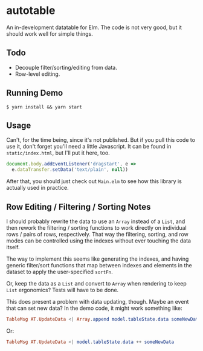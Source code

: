 # autotable

An in-development datatable for Elm. The code is not very good, but it should
work well for simple things.

## Todo

* Decouple filter/sorting/editing from data.
* Row-level editing.

## Running Demo

`$ yarn install && yarn start`

## Usage

Can't, for the time being, since it's not published. But if you pull this code
to use it, don't forget you'll need a little Javascript. It can be found in
`static/index.html`, but I'll put it here, too.

```js
document.body.addEventListener('dragstart', e =>
  e.dataTransfer.setData('text/plain', null))
```

After that, you should just check out `Main.elm` to see how this library is
actually used in practice.

## Row Editing / Filtering / Sorting Notes

I should probably rewrite the data to use an `Array` instead of a `List`, and
then rework the filtering / sorting functions to work directly on individual
rows / pairs of rows, respectively. That way the filtering, sorting, and row
modes can be controlled using the indexes without ever touching the data
itself.

The way to implement this seems like generating the indexes, and having generic
filter/sort functions that map between indexes and elements in the dataset to
apply the user-specified `sortFn`.

Or, keep the data as a `List` and convert to `Array` when rendering to keep
`List` ergonomics? Tests will have to be done.

This does present a problem with data updating, though. Maybe an event that can
set new data? In the demo code, it might work something like:

```elm
TableMsg AT.UpdateData <| Array.append model.tableState.data someNewData
```

Or:

```elm
TableMsg AT.UpdateData <| model.tableState.data ++ someNewData
```
